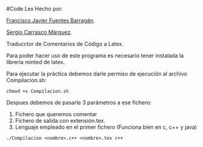 #Code Lex
Hecho por:

[Francisco Javier Fuentes Barragán](https://github.com/11Afro11).

[Sergio Carrasco Márquez](https://github.com/scmarquez).


Traducctor de Comentarios de Código a Latex.

Para poder hacer uso de este programa es necesario tener instalada la librería minted de latex.

Para ejecutar la práctica debemos darle permiso de ejecución al archivo Compilacion.sh:

`chmod +x Compilacion.sh`

Despues debemos de pasarle 3 parámetros a ese fichero:

1. Fichero que queremos comentar
2. Fichero de salida con extensión.tex.
3. Lenguaje empleado en el primer fichero (Funciona bien en c, c++ y java)

`./Compilacion <nombre>.c++ <nombre>.tex c++`
